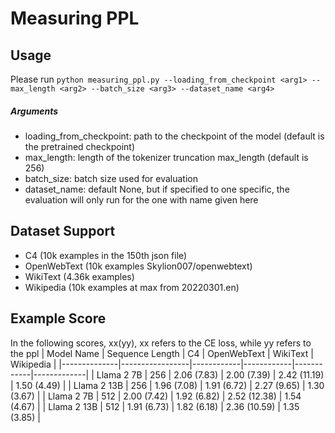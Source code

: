 # Measuring PPL

## Usage 

Please run `python measuring_ppl.py --loading_from_checkpoint <arg1> --max_length <arg2> --batch_size <arg3> --dataset_name <arg4>` 
##### Arguments 

- loading_from_checkpoint: path to the checkpoint of the model (default is the pretrained checkpoint) 
- max_length: length of the tokenizer truncation max_length (default is 256) 
- batch_size: batch size used for evaluation 
- dataset_name: default None, but if specified to one specific, the evaluation will only run for the one with name given here 

## Dataset Support

- C4 (10k examples in the 150th json file) 
- OpenWebText (10k examples Skylion007/openwebtext) 
- WikiText (4.36k examples) 
- Wikipedia (10k examples at max from 20220301.en) 

## Example Score

In the following scores, xx(yy), xx refers to the CE loss, while yy refers to the ppl 
| Model Name   | Sequence Length | C4         | OpenWebText | WikiText   | Wikipedia  |
|--------------|-----------------|------------|------------|------------|-------------|
| Llama 2 7B   |       256       | 2.06 (7.83) | 2.00 (7.39) | 2.42 (11.19) | 1.50 (4.49) |
| Llama 2 13B  |       256       | 1.96 (7.08) | 1.91 (6.72) | 2.27 (9.65) | 1.30 (3.67) |
| Llama 2 7B   |       512       | 2.00 (7.42) | 1.92 (6.82) | 2.52 (12.38) | 1.54 (4.67) |
| Llama 2 13B  |       512       | 1.91 (6.73) | 1.82 (6.18) | 2.36 (10.59) | 1.35 (3.85) | 
